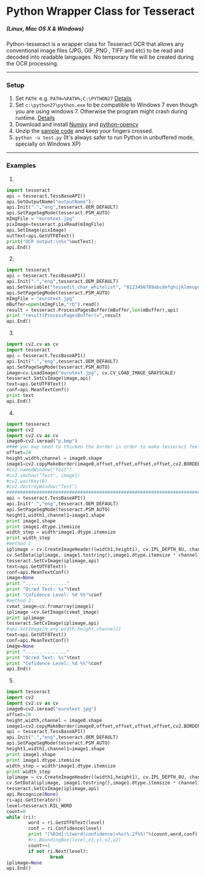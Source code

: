 # Python Wrapper Class for Tesseract
##### (Linux, Mac OS X & Windows)
Python-tesseract is a wrapper class for Tesseract OCR that allows any conventional image files (JPG, GIF ,PNG , TIFF and etc) to be read and decoded into readable languages. No temporary file will be created during the OCR processing.
___
### Setup
1. Set `PATH`: e.g. `PATH=%PATH%;C:\PYTHON27` [Details](http://pythoncentral.io/add-python-to-path-python-is-not-recognized-as-an-internal-or-external-command/)
2. Set `c:\python27\python.exe` to be compatible to Windows 7 even though you are using windows 7. Otherwise the program might crash during runtime. [Details](python-tesseract/files/pythonCompatible.png)
3. Download and install [Numpy](http://www.numpy.org/) and [python-opencv](https://opencv-python-tutroals.readthedocs.org/en/latest/py_tutorials/py_setup/py_table_of_contents_setup/py_table_of_contents_setup.html)
4. Unzip the [sample code](https://github.com/Arengorn/python-tesseract/blob/master/files/test-slim.7z) and keep your fingers crossed.
5. `python -u test.py` (It's always safer to run Python in unbuffered mode, specially on Windows XP)

___
### Examples
1.
```python
import tesseract
api = tesseract.TessBaseAPI()
api.SetOutputName("outputName");
api.Init(".","eng",tesseract.OEM_DEFAULT)
api.SetPageSegMode(tesseract.PSM_AUTO)
mImgFile = "eurotext.jpg"
pixImage=tesseract.pixRead(mImgFile)
api.SetImage(pixImage)
outText=api.GetUTF8Text()
print("OCR output:\n%s"%outText);
api.End()
```
2.
```python
import tesseract
api = tesseract.TessBaseAPI()
api.Init(".","eng",tesseract.OEM_DEFAULT)
api.SetVariable("tessedit_char_whitelist", "0123456789abcdefghijklmnopqrstuvwxyz")
api.SetPageSegMode(tesseract.PSM_AUTO)
mImgFile = "eurotext.jpg"
mBuffer=open(mImgFile,"rb").read()
result = tesseract.ProcessPagesBuffer(mBuffer,len(mBuffer),api)
print "result(ProcessPagesBuffer)=",result
api.End()
```
3.
```python
import cv2.cv as cv
import tesseract
api = tesseract.TessBaseAPI()
api.Init(".","eng",tesseract.OEM_DEFAULT)
api.SetPageSegMode(tesseract.PSM_AUTO)
image=cv.LoadImage("eurotext.jpg", cv.CV_LOAD_IMAGE_GRAYSCALE)
tesseract.SetCvImage(image,api)
text=api.GetUTF8Text()
conf=api.MeanTextConf()
print text
api.End()
```
4.
```python
import tesseract
import cv2
import cv2.cv as cv
image0=cv2.imread("p.bmp")
#### you may need to thicken the border in order to make tesseract feel happy to ocr your image #####
offset=20
height,width,channel = image0.shape
image1=cv2.copyMakeBorder(image0,offset,offset,offset,offset,cv2.BORDER_CONSTANT,value=(255,255,255))
#cv2.namedWindow("Test")
#cv2.imshow("Test", image1)
#cv2.waitKey(0)
#cv2.destroyWindow("Test")
#####################################################################################################
api = tesseract.TessBaseAPI()
api.Init(".","eng",tesseract.OEM_DEFAULT)
api.SetPageSegMode(tesseract.PSM_AUTO)
height1,width1,channel1=image1.shape
print image1.shape
print image1.dtype.itemsize
width_step = width*image1.dtype.itemsize
print width_step
#method 1
iplimage = cv.CreateImageHeader((width1,height1), cv.IPL_DEPTH_8U, channel1)
cv.SetData(iplimage, image1.tostring(),image1.dtype.itemsize * channel1 * (width1))
tesseract.SetCvImage(iplimage,api)
text=api.GetUTF8Text()
conf=api.MeanTextConf()
image=None
print "..............."
print "Ocred Text: %s"%text
print "Cofidence Level: %d %%"%conf
#method 2:
cvmat_image=cv.fromarray(image1)
iplimage =cv.GetImage(cvmat_image)
print iplimage
tesseract.SetCvImage(iplimage,api)
#api.SetImage(m_any,width,height,channel1)
text=api.GetUTF8Text()
conf=api.MeanTextConf()
image=None
print "..............."
print "Ocred Text: %s"%text
print "Cofidence Level: %d %%"%conf
api.End()
```
5.
```python
import tesseract
import cv2
import cv2.cv as cv
image0=cv2.imread("eurotext.jpg")
offset=20
height,width,channel = image0.shape
image1=cv2.copyMakeBorder(image0,offset,offset,offset,offset,cv2.BORDER_CONSTANT,value=(255,255,255))
api = tesseract.TessBaseAPI()
api.Init(".","eng",tesseract.OEM_DEFAULT)
api.SetPageSegMode(tesseract.PSM_AUTO)
height1,width1,channel1=image1.shape
print image1.shape
print image1.dtype.itemsize
width_step = width*image1.dtype.itemsize
print width_step
iplimage = cv.CreateImageHeader((width1,height1), cv.IPL_DEPTH_8U, channel1)
cv.SetData(iplimage, image1.tostring(),image1.dtype.itemsize * channel1 * (width1))
tesseract.SetCvImage(iplimage,api)
api.Recognize(None)
ri=api.GetIterator()
level=tesseract.RIL_WORD
count=0
while (ri):
        word = ri.GetUTF8Text(level)
        conf = ri.Confidence(level)
        print "[%03d]:\tword(confidence)=%s(%.2f%%)"%(count,word,conf)
        #ri.BoundingBox(level,x1,y1,x2,y2)
        count+=1
        if not ri.Next(level):
                break
iplimage=None
api.End()
```

